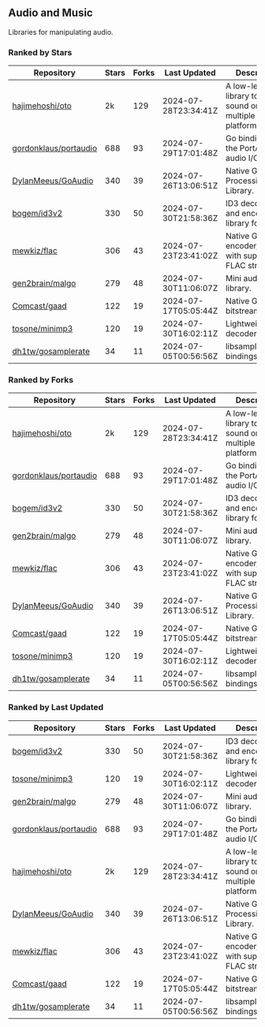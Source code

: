 ## Audio and Music

Libraries for manipulating audio.

### Ranked by Stars

| Repository | Stars | Forks | Last Updated | Description | 
|------------|-------|-------|--------------|-------------|
| [hajimehoshi/oto](https://github.com/hajimehoshi/oto) | 2k | 129 | 2024-07-28T23:34:41Z |  A low-level library to play sound on multiple platforms. |
| [gordonklaus/portaudio](https://github.com/gordonklaus/portaudio) | 688 | 93 | 2024-07-29T17:01:48Z |  Go bindings for the PortAudio audio I/O library. |
| [DylanMeeus/GoAudio](https://github.com/DylanMeeus/GoAudio) | 340 | 39 | 2024-07-26T13:06:51Z |  Native Go Audio Processing Library. |
| [bogem/id3v2](https://github.com/bogem/id3v2) | 330 | 50 | 2024-07-30T21:58:36Z |  ID3 decoding and encoding library for Go. |
| [mewkiz/flac](https://github.com/mewkiz/flac) | 306 | 43 | 2024-07-23T23:41:02Z |  Native Go FLAC encoder/decoder with support for FLAC streams. |
| [gen2brain/malgo](https://github.com/gen2brain/malgo) | 279 | 48 | 2024-07-30T11:06:07Z |  Mini audio library. |
| [Comcast/gaad](https://github.com/Comcast/gaad) | 122 | 19 | 2024-07-17T05:05:44Z |  Native Go AAC bitstream parser. |
| [tosone/minimp3](https://github.com/tosone/minimp3) | 120 | 19 | 2024-07-30T16:02:11Z |  Lightweight MP3 decoder library. |
| [dh1tw/gosamplerate](https://github.com/dh1tw/gosamplerate) | 34 | 11 | 2024-07-05T00:56:56Z |  libsamplerate bindings for go. |

### Ranked by Forks

| Repository | Stars | Forks | Last Updated | Description | 
|------------|-------|-------|--------------|-------------|
| [hajimehoshi/oto](https://github.com/hajimehoshi/oto) | 2k | 129 | 2024-07-28T23:34:41Z |  A low-level library to play sound on multiple platforms. |
| [gordonklaus/portaudio](https://github.com/gordonklaus/portaudio) | 688 | 93 | 2024-07-29T17:01:48Z |  Go bindings for the PortAudio audio I/O library. |
| [bogem/id3v2](https://github.com/bogem/id3v2) | 330 | 50 | 2024-07-30T21:58:36Z |  ID3 decoding and encoding library for Go. |
| [gen2brain/malgo](https://github.com/gen2brain/malgo) | 279 | 48 | 2024-07-30T11:06:07Z |  Mini audio library. |
| [mewkiz/flac](https://github.com/mewkiz/flac) | 306 | 43 | 2024-07-23T23:41:02Z |  Native Go FLAC encoder/decoder with support for FLAC streams. |
| [DylanMeeus/GoAudio](https://github.com/DylanMeeus/GoAudio) | 340 | 39 | 2024-07-26T13:06:51Z |  Native Go Audio Processing Library. |
| [Comcast/gaad](https://github.com/Comcast/gaad) | 122 | 19 | 2024-07-17T05:05:44Z |  Native Go AAC bitstream parser. |
| [tosone/minimp3](https://github.com/tosone/minimp3) | 120 | 19 | 2024-07-30T16:02:11Z |  Lightweight MP3 decoder library. |
| [dh1tw/gosamplerate](https://github.com/dh1tw/gosamplerate) | 34 | 11 | 2024-07-05T00:56:56Z |  libsamplerate bindings for go. |

### Ranked by Last Updated

| Repository | Stars | Forks | Last Updated | Description | 
|------------|-------|-------|--------------|-------------|
| [bogem/id3v2](https://github.com/bogem/id3v2) | 330 | 50 | 2024-07-30T21:58:36Z |  ID3 decoding and encoding library for Go. |
| [tosone/minimp3](https://github.com/tosone/minimp3) | 120 | 19 | 2024-07-30T16:02:11Z |  Lightweight MP3 decoder library. |
| [gen2brain/malgo](https://github.com/gen2brain/malgo) | 279 | 48 | 2024-07-30T11:06:07Z |  Mini audio library. |
| [gordonklaus/portaudio](https://github.com/gordonklaus/portaudio) | 688 | 93 | 2024-07-29T17:01:48Z |  Go bindings for the PortAudio audio I/O library. |
| [hajimehoshi/oto](https://github.com/hajimehoshi/oto) | 2k | 129 | 2024-07-28T23:34:41Z |  A low-level library to play sound on multiple platforms. |
| [DylanMeeus/GoAudio](https://github.com/DylanMeeus/GoAudio) | 340 | 39 | 2024-07-26T13:06:51Z |  Native Go Audio Processing Library. |
| [mewkiz/flac](https://github.com/mewkiz/flac) | 306 | 43 | 2024-07-23T23:41:02Z |  Native Go FLAC encoder/decoder with support for FLAC streams. |
| [Comcast/gaad](https://github.com/Comcast/gaad) | 122 | 19 | 2024-07-17T05:05:44Z |  Native Go AAC bitstream parser. |
| [dh1tw/gosamplerate](https://github.com/dh1tw/gosamplerate) | 34 | 11 | 2024-07-05T00:56:56Z |  libsamplerate bindings for go. |

